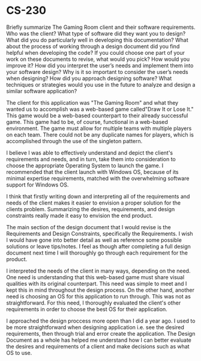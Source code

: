 # CS-230

Briefly summarize The Gaming Room client and their software requirements. Who was the client? What type of software did they want you to design?
What did you do particularly well in developing this documentation?
What about the process of working through a design document did you find helpful when developing the code?
If you could choose one part of your work on these documents to revise, what would you pick? How would you improve it?
How did you interpret the user’s needs and implement them into your software design? Why is it so important to consider the user’s needs when designing?
How did you approach designing software? What techniques or strategies would you use in the future to analyze and design a similar software application?

The client for this application was "The Gaming Room" and what they wanted us to accomplish was a web-based game called"Draw It or Lose It." This game would be a web-based counterpart to their already successful game. This game had to be, of course, functional in a web-based environment. The game must allow for multiple teams with multiple players on each team. There could not be any duplicate names for players, which is accomplished through the use of the singleton pattern.

I believe I was able to effectively understand and depict the client's requirements and needs, and in turn, take them into consideration to choose the appropriate Operating System to launch the game. I recommended that the client launch with Windows OS, because of its minimal expertise requirements, matched with the overwhelming software support for Windows OS.

I think that firstly writing down and interpreting all of the requirements and needs of the client makes it easier to envision a proper solution for the clients problem. Summarizing the desires, requirements, and design constraints really made it easy to envision the end product. 

The main section of the design document that I would revise is the Requirements and Design Constraints, specifically the Requirements. I wish I would have gone into better detail as well as reference some possible solutions or leave tips/notes. I feel as though after completing a full design document next time I will thoroughly go through each requirement for the product.

I interpreted the needs of the client in many ways, depending on the need. One need is understanding that this web-based game must share visual qualities with its original counterpart. This need was simple to meet and I kept this in mind throughout the design process. On the other hand, another need is choosing an OS for this application to run through. This was not as straightforward. For this need, I thoroughly evaluated the client's other requirements in order to choose the best OS for their application.

I approached the design proccess more open than I did a year ago. I used to be more straightforward when designing application i.e. see the desired requirements, then through trial and error create the application. The Design Document as a whole has helped me understand how I can better evaluate the desires and requirements of a client and make decisions such as what OS to use.
